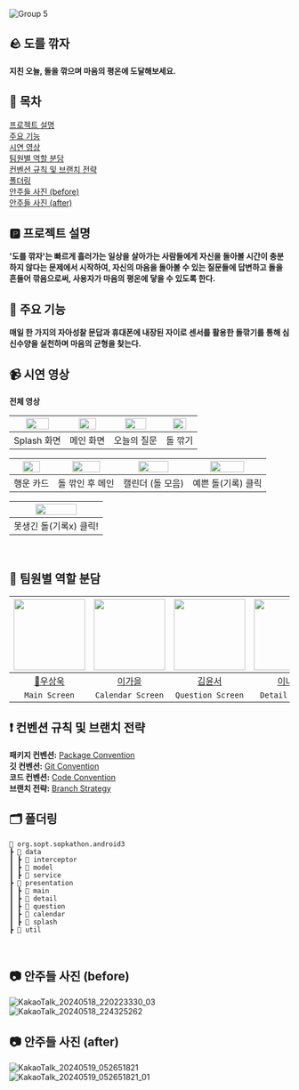 ![Group 5](https://github.com/34th-SOPKATHON-ANDROID-TEAM3/Android/assets/109855280/440dab20-6fd4-4fad-82e7-632116eb16b6) </br>

## 🪨 도를 깎자

**지친 오늘, 돌을 깎으며 마음의 평온에 도달해보세요.** </br> 

## 🔢 목차
[프로젝트 설명](#프로젝트-설명) </br>
[주요 기능](#주요-기능)</br>
[시연 영상](#시연-영상) </br>
[팀원별 역할 분담](#팀원별-역할-분담) </br>
[컨벤션 규칙 및 브랜치 전략](#컨벤션-규칙-및-브랜치-전략) </br>
[폴더링](#폴더링) </br>
[안주들 사진 (before)](#안주들-사진-(before)) </br>
[안주들 사진 (after)](#안주들-사진-(after)) </br>


## 🅿️ 프로젝트 설명 
**'도를 깎자'는 빠르게 흘러가는 일상을 살아가는 사람들에게 자신을 돌아볼 시간이 충분하지 않다는 문제에서 시작하여, 자신의 마음을 돌아볼 수 있는 질문들에 답변하고 돌을 흔들어 깎음으로써, 사용자가 마음의 평온에 닿을 수 있도록 한다.** </br>

## 📍 주요 기능 
**매일 한 가지의 자아성찰 문답과 휴대폰에 내장된 자이로 센서를 활용한 돌깎기를 통해 심신수양을 실천하며 마음의 균형을 찾는다.** </br>

## 📹 시연 영상

**전체 영상**

|<img src="https://s4.ezgif.com/tmp/ezgif-4-0e84ca6114.gif" width=70% />|<img src="https://s4.ezgif.com/tmp/ezgif-4-8984c4532f.gif" width=70% />|<img src="https://s4.ezgif.com/tmp/ezgif-4-9262cd9e61.gif" width=70% />|<img src="https://s4.ezgif.com/tmp/ezgif-4-597d060a81.gif" width=70%>|
|:---------:|:---------:|:---------:|:---------:|
|Splash 화면|메인 화면|오늘의 질문|돌 깎기|  

|<img src="https://s4.ezgif.com/tmp/ezgif-4-2b581a6bd7.gif" width=70% />|<img src="https://s4.ezgif.com/tmp/ezgif-4-a3d2f2b3c5.gif" width=70% />|<img src="https://s4.ezgif.com/tmp/ezgif-4-85fe8a30de.gif" width=70% />|<img src="https://s4.ezgif.com/tmp/ezgif-4-708e101327.gif" width=70%>|
|:---------:|:---------:|:---------:|:---------:|
|행운 카드|돌 깎인 후 메인|캘린더 (돌 모음)|예쁜 돌(기록) 클릭|

|<img src="https://s4.ezgif.com/tmp/ezgif-4-0e1518bfbf.gif" width=70% />|
|:---------:|
|못생긴 돌(기록x) 클릭! 
</br>

## 👤 팀원별 역할 분담
|<img src="https://avatars.githubusercontent.com/u/113014331?v=4" width="128" />|<img src="https://avatars.githubusercontent.com/u/91470334?v=4" width="128" />|<img src="https://avatars.githubusercontent.com/u/131870144?v=4" width="128" />|<img src="https://avatars.githubusercontent.com/u/109855280?v=4" width="128" />| 
|:---------:|:---------:|:---------:|:---------:|
|[👑우상욱](https://github.com/Sangwook123)|[이가을](https://github.com/gaeulzzang)|[김윤서](https://github.com/yskim6772)|[이나경](https://github.com/nagaeng)|
| `Main Screen` | `Calendar Screen` | `Question Screen` | `Detail Screen`|

## ❗ 컨벤션 규칙 및 브랜치 전략
**패키지 컨벤션:**  [Package Convention](https://www.notion.so/Package-Convention-e0f0046ceedb4398ba48dfcc762cd0f6) </br>
**깃 컨벤션:**  [Git Convention](https://www.notion.so/Git-Convention-e0baf9c0f46c478e95b8e7533ea5516f) </br>
**코드 컨벤션:**  [Code Convention](https://www.notion.so/Code-Convention-da3e51ab041f4ff9aa30f790117347d1) </br>
**브랜치 전략:**  [Branch Strategy](https://www.notion.so/Branch-Strategy-294c42ae7da9436c911aa9f66c043911) </br>

## 🗂️ 폴더링
```
📂 org.sopt.sopkathon.android3
┣ 📂 data
┃ ┣ 📂 interceptor
┃ ┣ 📂 model
┃ ┣ 📂 service
┣ 📂 presentation
┃ ┣ 📂 main
┃ ┣ 📂 detail
┃ ┣ 📂 question
┃ ┣ 📂 calendar
┃ ┣ 📂 splash
┣ 📂 util
```
</br>

## 📷 안주들 사진 (before)

![KakaoTalk_20240518_220223330_03](https://github.com/34th-SOPKATHON-ANDROID-TEAM3/Android/assets/109855280/cf9b91c5-8794-49ca-9355-72b60e95203d) </br>
![KakaoTalk_20240518_224325262](https://github.com/34th-SOPKATHON-ANDROID-TEAM3/Android/assets/109855280/a4879465-c711-40c6-be0b-2d7797569807) </br>

## 📷 안주들 사진 (after)

![KakaoTalk_20240519_052651821](https://github.com/34th-SOPKATHON-ANDROID-TEAM3/Android/assets/109855280/d6335ebd-a1e5-413b-a906-b9f5d022eec1) </br>
![KakaoTalk_20240519_052651821_01](https://github.com/34th-SOPKATHON-ANDROID-TEAM3/Android/assets/109855280/6499e551-f1d1-4c6a-b925-52715a295512)




